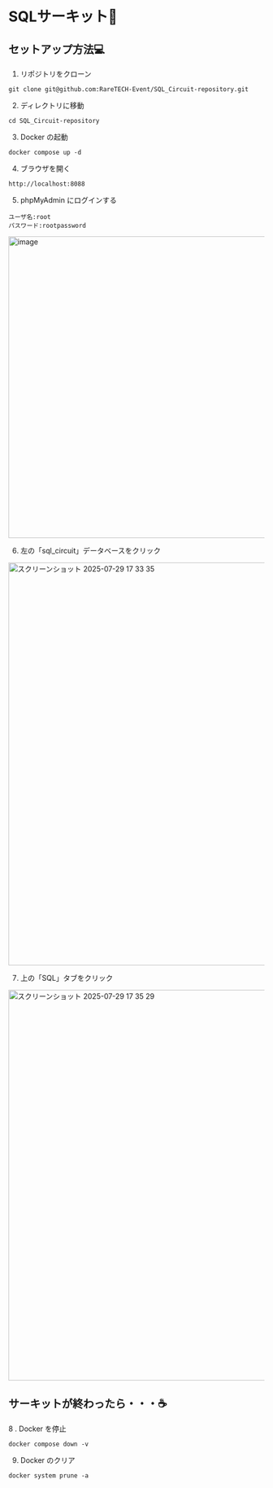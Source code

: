 # SQLサーキット🏁

## セットアップ方法💻

1. リポジトリをクローン

```
git clone git@github.com:RareTECH-Event/SQL_Circuit-repository.git
```

2. ディレクトリに移動

```
cd SQL_Circuit-repository
```

3. Docker の起動

```
docker compose up -d
```

4. ブラウザを開く

```
http://localhost:8088
```

5. phpMyAdmin にログインする

```
ユーザ名:root
パスワード:rootpassword
```
<img width="803" height="593" alt="image" src="https://github.com/user-attachments/assets/dc85b89b-6180-484a-bc40-a8532cc6a95e" />

6. 左の「sql_circuit」データベースをクリック

<img width="1611" height="792" alt="スクリーンショット 2025-07-29 17 33 35" src="https://github.com/user-attachments/assets/77099819-bd6c-4e8d-abf4-45f0731655b7" />

7. 上の「SQL」タブをクリック

<img width="1611" height="768" alt="スクリーンショット 2025-07-29 17 35 29" src="https://github.com/user-attachments/assets/958e527e-1fe4-4936-a5e2-9cc107a98d28" />



## サーキットが終わったら・・・☕️
8 . Docker を停止

```
docker compose down -v
```

9. Docker のクリア

```
docker system prune -a
```
